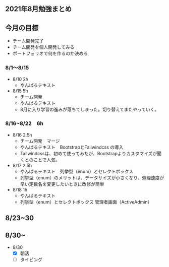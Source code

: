 ## 2021年8月勉強まとめ

## 今月の目標

- チーム開発完了
- チーム開発を個人開発してみる
- ポートフォリオで何を作るのか決める

### 8/1〜8/15

- 8/10 2h
  - やんばるテキスト
- 8/15 5h
  - チーム開発
  - やんばるテキスト
  - 8月に入り学習の進みが落ちてしまった。切り替えてまたやっていく。

### 8/16~8/22　6h

- 8/16 2.5h
  - チーム開発　マージ
  - やんばるテキスト　BootstrapとTailwindcss の導入
  - Tailwindcssは、初めて使ってみたが、Bootstrapよりカスタマイズが聞くとのことで人気。
- 8/17 2.5h
  - やんばるテキスト　列挙型（enum）とセレクトボックス
  - 列挙型（enum）のメリットは、データサイズが小さくなり、処理速度が早い定数名を変更したいときに改修が簡単
- 8/18 1h
  - やんばるテキスト　
  - 列挙型（enum）とセレクトボックス 管理者画面（ActiveAdmin）

## 8/23~30

## 8/30~

- 8/30
  - [x] 朝活
  - [ ] タイピング
